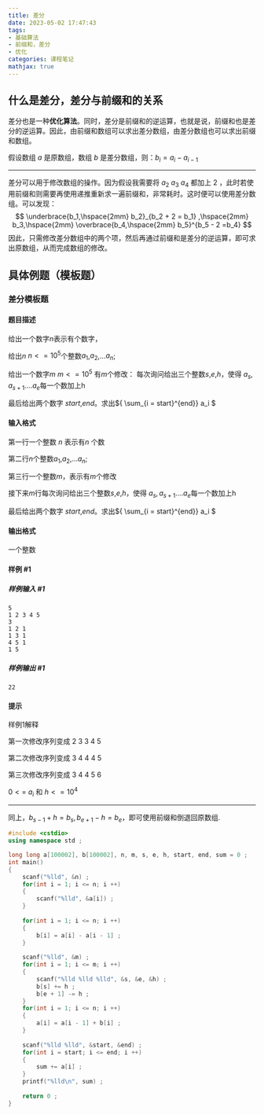 ```yaml
---
title: 差分
date: 2023-05-02 17:47:43
tags: 
- 基础算法
- 前缀和，差分
- 优化
categories: 课程笔记
mathjax: true
---
```


## 什么是差分，差分与前缀和的关系

差分也是一种**优化算法**。同时，差分是前缀和的逆运算，也就是说，前缀和也是差分的逆运算。因此，由前缀和数组可以求出差分数组，由差分数组也可以求出前缀和数组。

假设数组 $a$ 是原数组，数组 $b$ 是差分数组，则：$b_i = a_i - a_{i-1}$

------------

差分可以用于修改数组的操作。因为假设我需要将 $a_2$ $a_3$ $a_4$ 都加上 $2$ ，此时若使用前缀和则需要再使用递推重新求一遍前缀和，非常耗时。这时便可以使用差分数组。可以发现：
$$
\underbrace{b_1,\hspace{2mm} b_2}_{b_2 + 2 = b_1} ,\hspace{2mm} b_3,\hspace{2mm} \overbrace{b_4,\hspace{2mm} b_5}^{b_5 - 2 =b_4}
$$
因此，只需修改差分数组中的两个项，然后再通过前缀和是差分的逆运算，即可求出原数组，从而完成数组的修改。

<!--more-->

## 具体例题（模板题）

### 差分模板题

#### 题目描述

给出一个数字$n$表示有个数字，

给出$n$ $n <= 10^5$个整数$a_1$,$a_2$,...$a_n$;

给出一个数字$m$ $m <= 10^5$ 有$m$个修改： 
每次询问给出三个整数$s$,$e$,$h$，使得 $a_s,a_{s+1}....a_{e}$每一个数加上h

最后给出两个数字 $start$,$end$。求出${ \sum_{i = start}^{end}} a_i $

#### 输入格式

第一行一个整数 $n$ 表示有$n$ 个数

第二行$n$个整数$a_1$,$a_2$,...$a_n$;

第三行一个整数$m$，表示有$m$个修改

接下来$m$行每次询问给出三个整数$s$,$e$,$h$，使得 $a_s,a_{s+1}....a_{e}$每一个数加上h

最后给出两个数字 $start$,$end$。求出${ \sum_{i = start}^{end}} a_i $

#### 输出格式

一个整数

#### 样例 #1

##### 样例输入 #1

```
5
1 2 3 4 5
3
1 2 1
1 3 1
4 5 1
1 5
```

##### 样例输出 #1

```
22
```

#### 提示

样例1解释

第一次修改序列变成 2 3 3 4 5

第二次修改序列变成 3 4 4 4 5

第三次修改序列变成 3 4 4 5 6

$0 <=$ $a_i$ 和 $h <= 10^4$

------------

同上，$b_{s-1} + h = b_s, b_{e + 1} - h = b_e$，即可使用前缀和倒退回原数组.

```cpp
#include <cstdio>
using namespace std ;

long long a[100002], b[100002], n, m, s, e, h, start, end, sum = 0 ;
int main()
{
    scanf("%lld", &n) ;
    for(int i = 1; i <= n; i ++)
    {
        scanf("%lld", &a[i]) ;
    }
    
    for(int i = 1; i <= n; i ++)
    {
        b[i] = a[i] - a[i - 1] ;
    }
    
    scanf("%lld", &m) ;
    for(int i = 1; i <= m; i ++)
    {
        scanf("%lld %lld %lld", &s, &e, &h) ;
        b[s] += h ;
        b[e + 1] -= h ;
    }
    for(int i = 1; i <= n; i ++)
    {
        a[i] = a[i - 1] + b[i] ;
    }
    
    scanf("%lld %lld", &start, &end) ;
    for(int i = start; i <= end; i ++)
    {
        sum += a[i] ;
    }
    printf("%lld\n", sum) ;
    
    return 0 ;
}
```